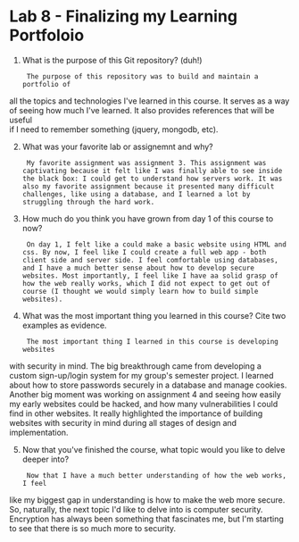 # Lab 8 - Finalizing my Learning Portfoloio  

1. What is the purpose of this Git repository? (duh!)

        The purpose of this repository was to build and maintain a portfolio of 
 
all the topics and technologies I've learned in this course. It serves as a way  
of seeing how much I've learned. It also provides references that will be useful  
if I need to remember something (jquery, mongodb, etc).

2. What was your favorite lab or assignemnt and why?
        
        My favorite assignment was assignment 3. This assignment was captivating because it felt like I was finally able to see inside the black box: I could get to understand how servers work. It was also my favorite assignment because it presented many difficult challenges, like using a database, and I learned a lot by struggling through the hard work.

3. How much do you think you have grown from day 1 of this course to now?

        On day 1, I felt like a could make a basic website using HTML and css. By now, I feel like I could create a full web app - both client side and server side. I feel comfortable using databases, and I have a much better sense about how to develop secure websites. Most importantly, I feel like I have aa solid grasp of how the web really works, which I did not expect to get out of course (I thought we would simply learn how to build simple websites).

4. What was the most important thing you learned in this course? Cite two 
examples as evidence.

        The most important thing I learned in this course is developing websites
with security in mind. The big breakthrough came from developing a custom 
sign-up/login system for my group's semester project. I learned about how to 
store passwords securely in a database and manage cookies. Another big 
moment was working on assignment 4 and seeing how easily my early websites could
be hacked, and how many vulnerabilities I could find in other websites. It
really highlighted the importance of building websites with security in mind 
during all stages of design and implementation.

5. Now that you've finished the course, what topic would you like to delve 
deeper into?

        Now that I have a much better understanding of how the web works, I feel
like my biggest gap in understanding is how to make the web more secure. So, 
naturally, the next topic I'd like to delve into is computer security. 
Encryption has always been something that fascinates me, but I'm starting to see
that there is so much more to security.  
        
